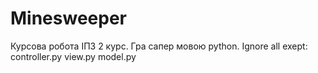 # Minesweeper
Курсова робота ІПЗ 2 курс. Гра сапер мовою python.
Ignore all exept:
controller.py
view.py
model.py
